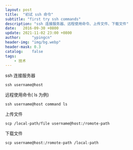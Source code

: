 ```yaml
---
layout: post
title:  "初试 ssh 命令"
subtitle: "first try ssh commands"
description: "ssh 连接服务器、远程使用命令、上传文件、下载文件"
date:   2016-09-30 +0800
update: 2021-11-02 23:00 +0800
author:     "ypingcn"
header-img: "img/bg.webp"
header-mask: 0.3
catalog:    false
tags:
    - 技术
---
```


ssh 连接服务器

```
ssh username@host
```

远程使用命令( ls 为例)

```
ssh username@host command ls
```

上传文件

```
scp /local-path/file username@host:/romote-path
```

下载文件

```
scp username@host:/romote-path /local-path
```

